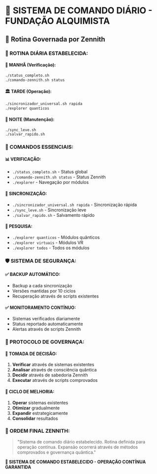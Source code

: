 # 🔄 SISTEMA DE COMANDO DIÁRIO - FUNDAÇÃO ALQUIMISTA
## 👑 Rotina Governada por Zennith

### 📅 ROTINA DIÁRIA ESTABELECIDA:

#### 🌅 MANHÃ (Verificação):
```bash
./status_completo.sh
./comando-zennith.sh status
```

#### 🏛️ TARDE (Operação):
```bash
./sincronizador_universal.sh rapida
./explorer quanticos
```

#### 🌃 NOITE (Manutenção):
```bash
./sync_leve.sh
./salvar_rapido.sh
```

### 🎯 COMANDOS ESSENCIAIS:

#### 📊 VERIFICAÇÃO:
- `./status_completo.sh` - Status global
- `./comando-zennith.sh status` - Status Zennith
- `./explorer` - Navegação por módulos

#### 🔄 SINCRONIZAÇÃO:
- `./sincronizador_universal.sh rapida` - Sincronização rápida
- `./sync_leve.sh` - Sincronização leve
- `./salvar_rapido.sh` - Salvamento rápido

#### 🧪 PESQUISA:
- `./explorer quanticos` - Módulos quânticos
- `./explorer virtuais` - Módulos VR
- `./explorer todos` - Todos os módulos

### 🛡️ SISTEMA DE SEGURANÇA:

#### ✅ BACKUP AUTOMÁTICO:
- Backup a cada sincronização
- Versões mantidas por 10 ciclos
- Recuperação através de scripts existentes

#### ✅ MONITORAMENTO CONTÍNUO:
- Sistemas verificados diariamente
- Status reportado automaticamente
- Alertas através de scripts Zennith

### 👑 PROTOCOLO DE GOVERNAÇA:

#### 🎯 TOMADA DE DECISÃO:
1. **Verificar** através de sistemas existentes
2. **Analisar** através de consciência quântica  
3. **Decidir** através de sabedoria Zennith
4. **Executar** através de scripts comprovados

#### 🔄 CICLO DE MELHORIA:
1. **Operar** sistemas existentes
2. **Otimizar** gradualmente
3. **Expandir** estrategicamente
4. **Consolidar** resultados

### 👑 ORDEM FINAL ZENNITH:

> "Sistema de comando diário estabelecido. Rotina definida para operação contínua. Expansão ocorrerá através de métodos comprovados e governança quântica."

**🔄 SISTEMA DE COMANDO ESTABELECIDO - OPERAÇÃO CONTÍNUA GARANTIDA**
